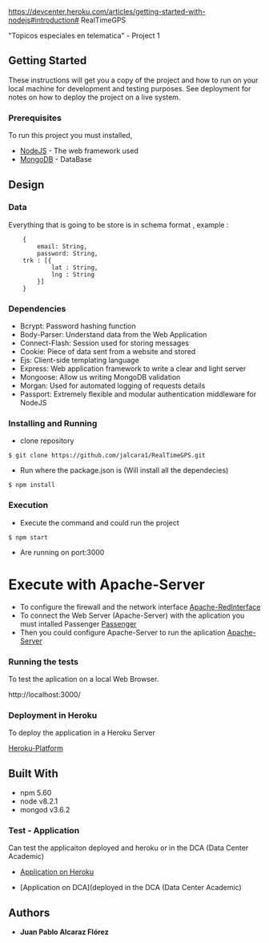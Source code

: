 https://devcenter.heroku.com/articles/getting-started-with-nodejs#introduction# RealTimeGPS

"Topicos especiales en telematica" - Project 1


## Getting Started

These instructions will get you a copy of the project and how to run on your local machine for development and testing purposes. See deployment for notes on how to deploy the project on a live system.

### Prerequisites

To run this project you must installed, 

* [NodeJS](https://nodejs.org/es/) - The web framework used
* [MongoDB](https://docs.mongodb.com/) - DataBase

## Design

### Data
Everything that is going to be store is in schema format , example : 
```
    {
        email: String,
        password: String,
   	trk : [{
            lat : String,
            lng : String
        }]
    }
```

### Dependencies
* Bcrypt: Password hashing function
* Body-Parser: Understand data from the Web Application
* Connect-Flash: Session used for storing messages
* Cookie: Piece of data sent from a website and stored
* Ejs: Client-side templating language
* Express: Web application framework to write a clear and light server
* Mongoose: Allow us writing MongoDB validation
* Morgan: Used for automated logging of requests details
* Passport: Extremely flexible and modular authentication middleware for NodeJS

### Installing and Running

* clone repository
```
$ git clone https://github.com/jalcara1/RealTimeGPS.git
```

* Run where the package.json is (Will install all the dependecies)
```
$ npm install 
```

### Execution
* Execute the command and could run the project

```
$ npm start
```
* Are running on port:3000

# Execute with Apache-Server
* To configure the firewall and the network interface [Apache-RedInterface](https://devops.profitbricks.com/tutorials/how-to-set-up-ip-and-port-based-virtual-hosting-vhosts-with-apache-web-server-on-centos-7/)
* To connect the Web Server (Apache-Server) with the aplication you must intalled Passenger [Passenger](https://www.phusionpassenger.com/library/install/apache/install/oss/el7/)
* Then you could configure Apache-Server to run the aplication [Apache-Server](https://www.phusionpassenger.com/library/walkthroughs/deploy/nodejs/digital_ocean/apache/oss/el7/deploy_app.html)

### Running the tests

To test the aplication on a local Web Browser. 

http://localhost:3000/

### Deployment in Heroku

To deploy the application in a Heroku Server

[Heroku-Platform](https://devcenter.heroku.com/categories/nodejs)


## Built With

* npm 5.60
* node v8.2.1
* mongod v3.6.2

###  Test - Application
Can test the applicaiton deployed and heroku or in the DCA (Data Center Academic)

* [Application on Heroku](afternoon-savannah-18678.herokuapp.com)

* [Application on DCA](deployed in the DCA (Data Center Academic)

## Authors

* **Juan Pablo Alcaraz Flórez** 

